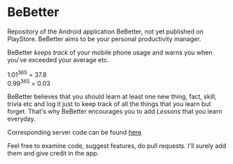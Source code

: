 # BeBetter

Repository of the Android application BeBetter, not yet published on PlayStore. BeBetter aims to be your personal productivity manager.

BeBetter *keeps track* of your mobile phone usage and warns you when you've exceeded your average etc.

1.01<sup>365</sup> = 37.8</br>
0.99<sup>365</sup> = 0.03

BeBetter believes that you should learn at least one new thing, fact, skill, trivia etc and log it just to keep track of all the things that you learn but forget.
That's why BeBetter encourages you to add *Lessons* that you learn everyday.

Corresponding server code can be found [here](https://github.com/shaishavgandhi05/BeBetterServer)

Feel free to examine code, suggest features, do pull requests. I'll surely add them and give credit in the app. 
